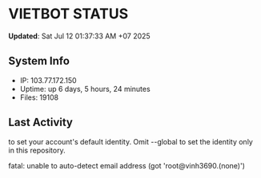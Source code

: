 # VIETBOT STATUS
**Updated**: Sat Jul 12 01:37:33 AM +07 2025

## System Info
- IP: 103.77.172.150
- Uptime: up 6 days, 5 hours, 24 minutes
- Files: 19108

## Last Activity

to set your account's default identity.
Omit --global to set the identity only in this repository.

fatal: unable to auto-detect email address (got 'root@vinh3690.(none)')
